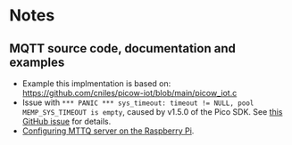 # Notes

## MQTT source code, documentation and examples
 - Example this implmentation is based on: https://github.com/cniles/picow-iot/blob/main/picow_iot.c
 - Issue with `*** PANIC *** sys_timeout: timeout != NULL, pool MEMP_SYS_TIMEOUT is empty`, caused by v1.5.0 of the Pico SDK. See [this GitHub issue](https://github.com/raspberrypi/pico-sdk/issues/1281) for details.
 - [Configuring MTTQ server on the Raspberry Pi](https://randomnerdtutorials.com/how-to-install-mosquitto-broker-on-raspberry-pi/).

